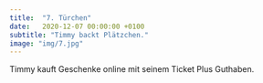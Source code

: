 ```yaml
---
title:  "7. Türchen"
date:   2020-12-07 00:00:00 +0100
subtitle: "Timmy backt Plätzchen."
image: "img/7.jpg"
---
```


Timmy kauft Geschenke online mit seinem Ticket Plus Guthaben.